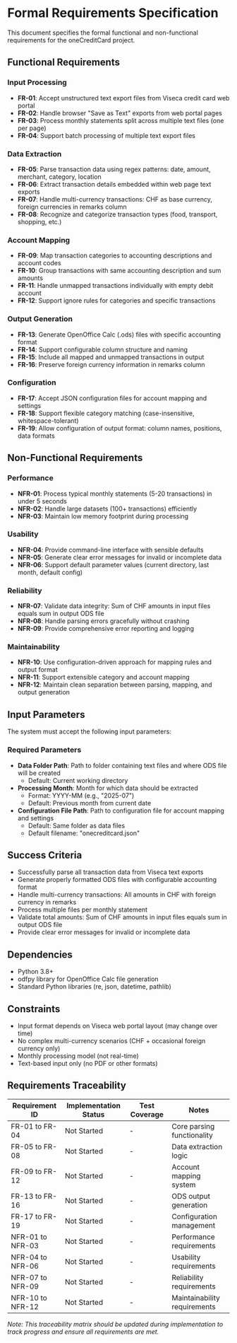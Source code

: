 # Formal Requirements Specification

This document specifies the formal functional and non-functional requirements for the oneCreditCard project.

## Functional Requirements

### Input Processing
- **FR-01**: Accept unstructured text export files from Viseca credit card web portal
- **FR-02**: Handle browser "Save as Text" exports from web portal pages
- **FR-03**: Process monthly statements split across multiple text files (one per page)
- **FR-04**: Support batch processing of multiple text export files

### Data Extraction
- **FR-05**: Parse transaction data using regex patterns: date, amount, merchant, category, location
- **FR-06**: Extract transaction details embedded within web page text exports
- **FR-07**: Handle multi-currency transactions: CHF as base currency, foreign currencies in remarks column
- **FR-08**: Recognize and categorize transaction types (food, transport, shopping, etc.)

### Account Mapping
- **FR-09**: Map transaction categories to accounting descriptions and account codes
- **FR-10**: Group transactions with same accounting description and sum amounts
- **FR-11**: Handle unmapped transactions individually with empty debit account
- **FR-12**: Support ignore rules for categories and specific transactions

### Output Generation
- **FR-13**: Generate OpenOffice Calc (.ods) files with specific accounting format
- **FR-14**: Support configurable column structure and naming
- **FR-15**: Include all mapped and unmapped transactions in output
- **FR-16**: Preserve foreign currency information in remarks column

### Configuration
- **FR-17**: Accept JSON configuration files for account mapping and settings
- **FR-18**: Support flexible category matching (case-insensitive, whitespace-tolerant)
- **FR-19**: Allow configuration of output format: column names, positions, data formats

## Non-Functional Requirements

### Performance
- **NFR-01**: Process typical monthly statements (5-20 transactions) in under 5 seconds
- **NFR-02**: Handle large datasets (100+ transactions) efficiently
- **NFR-03**: Maintain low memory footprint during processing

### Usability
- **NFR-04**: Provide command-line interface with sensible defaults
- **NFR-05**: Generate clear error messages for invalid or incomplete data
- **NFR-06**: Support default parameter values (current directory, last month, default config)

### Reliability
- **NFR-07**: Validate data integrity: Sum of CHF amounts in input files equals sum in output ODS file
- **NFR-08**: Handle parsing errors gracefully without crashing
- **NFR-09**: Provide comprehensive error reporting and logging

### Maintainability
- **NFR-10**: Use configuration-driven approach for mapping rules and output format
- **NFR-11**: Support extensible category and account mapping
- **NFR-12**: Maintain clean separation between parsing, mapping, and output generation

## Input Parameters

The system must accept the following input parameters:

### Required Parameters
- **Data Folder Path**: Path to folder containing text files and where ODS file will be created
  - Default: Current working directory
- **Processing Month**: Month for which data should be extracted  
  - Format: YYYY-MM (e.g., "2025-07")
  - Default: Previous month from current date
- **Configuration File Path**: Path to configuration file for account mapping and settings
  - Default: Same folder as data files
  - Default filename: "onecreditcard.json"

## Success Criteria

- Successfully parse all transaction data from Viseca text exports
- Generate properly formatted ODS files with configurable accounting format
- Handle multi-currency transactions: All amounts in CHF with foreign currency in remarks
- Process multiple files per monthly statement
- Validate total amounts: Sum of CHF amounts in input files equals sum in output ODS file
- Provide clear error messages for invalid or incomplete data

## Dependencies

- Python 3.8+
- odfpy library for OpenOffice Calc file generation
- Standard Python libraries (re, json, datetime, pathlib)

## Constraints

- Input format depends on Viseca web portal layout (may change over time)
- No complex multi-currency scenarios (CHF + occasional foreign currency only)
- Monthly processing model (not real-time)
- Text-based input only (no PDF or other formats)

## Requirements Traceability

| Requirement ID | Implementation Status | Test Coverage | Notes |
|----------------|----------------------|---------------|-------|
| FR-01 to FR-04 | Not Started | - | Core parsing functionality |
| FR-05 to FR-08 | Not Started | - | Data extraction logic |
| FR-09 to FR-12 | Not Started | - | Account mapping system |
| FR-13 to FR-16 | Not Started | - | ODS output generation |
| FR-17 to FR-19 | Not Started | - | Configuration management |
| NFR-01 to NFR-03 | Not Started | - | Performance requirements |
| NFR-04 to NFR-06 | Not Started | - | Usability requirements |
| NFR-07 to NFR-09 | Not Started | - | Reliability requirements |
| NFR-10 to NFR-12 | Not Started | - | Maintainability requirements |

*Note: This traceability matrix should be updated during implementation to track progress and ensure all requirements are met.*